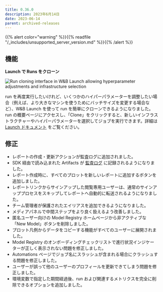 ```yaml
---
title: 0.36.0
description: 2023年6月14日
date: 2023-06-14
parent: archived-releases
---
```


{{% alert color="warning" %}}{{% readfile "/_includes/unsupported_server_version.md" %}}{{% /alert %}}

## 機能

**Launch で Runs をクローン**

![Run cloning interface in W&B Launch allowing hyperparameter adjustments and infrastructure selection](https://github.com/wandb/server/assets/47005026/4aebe22a-70c9-4186-be74-feaf73c1b2d2)

run を再度実行したいけれど、いくつかのハイパーパラメーターを調整したい場合（例えば、より大きなマシンを使うためにバッチサイズを変更する場合など）、W&B Launch を使って run を簡単にクローンできるようになりました。run の概要ページにアクセスし、「Clone」をクリックすると、新しいインフラストラクチャーやハイパーパラメーターを選択してジョブを実行できます。詳細は [Launch ドキュメント](https://docs.wandb.ai/guides/launch) をご覧ください。

## 修正

- レポートの作成・更新アクションが監査ログに追加されました。
- SDK 経由で読み込まれた Artifacts が [監査ログ](https://docs.wandb.ai/guides/hosting/audit-logging/) に記録されるようになりました。
- レポート作成時に、すべてのプロットを新しいレポートに追加するボタンを追加しました。
- レポートリンクからサインアップした閲覧専用ユーザーは、通常のサインアッププロセスをスキップしてレポートへ自動的に転送されるようになりました。
- チーム管理者が保護されたエイリアスを追加できるようになりました。
- メディアパネルで中間ステップをより良く扱えるよう改善しました。
- 匿名ユーザー向けの Model Registry ホームページから非アクティブな「New Model」ボタンを削除しました。
- プロット凡例からデータをコピーする機能がすべてのユーザーに展開されました。
- Model Registry のオンボーディングチェックリストで進行状況インジケーターが正しく表示されない問題を修正しました。
- Automations ページでジョブ名にスラッシュが含まれる場合にクラッシュする問題を修正しました。
- ユーザーが誤って他のユーザーのプロフィールを更新できてしまう問題を修正しました。
- 環境変数で指定した期間経過後、run および関連するメトリクスを完全に削除できるオプションを追加しました。